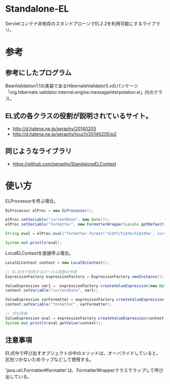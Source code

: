 
# Standalone-EL

Servletコンテナ非依存のスタンドアローンでEL2.2を利用可能にするライブラリ。

# 参考

## 参考にしたプログラム
BeanValidation1.1の実装であるHibernateValidator5.xのパッケージ「org.hibernate.validator.internal.engine.messageinterpolation.el」内のクラス。

## EL式の各クラスの役割が説明されているサイト。
- http://d.hatena.ne.jp/seraphy/20140205
- http://d.hatena.ne.jp/seraphy/touch/20140205/p2

## 同じようなライブラリ
- https://github.com/seraphy/StandaloneELContext


# 使い方

ELProcessorを呼ぶ場合。

```java
ELProcessor elProc = new ELProcessor();

elProc.setVariable("currentDate", new Date());
elProc.setVariable("formatter", new FormatterWrapper(Locale.getDefault()));

String eval = elProc.eval("formatter.format('%1$tY/%1$tm/%1$td%n', currentDate)", String.class);

System.out.println(eval);
```

LocalELContextを直接呼ぶ場合。

```java
LocalELContext context = new LocalELContext();

// EL式内で利用するローカル変数の作成
ExpressionFactory expressionFactory = ExpressionFactory.newInstance();

ValueExpression var1 =  expressionFactory.createValueExpression(new Date(), Date.class);
context.setVariable("currentDate", var1);

ValueExpression varFormatter = expressionFactory.createValueExpression(new FormatterWrapper(Locale.getDefault()), FormatterWrapper.class);
context.setVariable("formatter", varFormatter);

// 式の評価
ValueExpression eval = expressionFactory.createValueExpression(context, "${formatter.format('%1$tY/%1$tm/%1$td%n', currentDate)}", String.class);
System.out.println(eval.getValue(context));

```

## 注意事項

EL式中で呼び出すオブジェクトの中のメソッドは、オーバライドしていると、区別つかないためラップなどして使用する。

'java.util.Formatter#formatter'は、FormatterWrapperクラスでラップして呼び出している。
